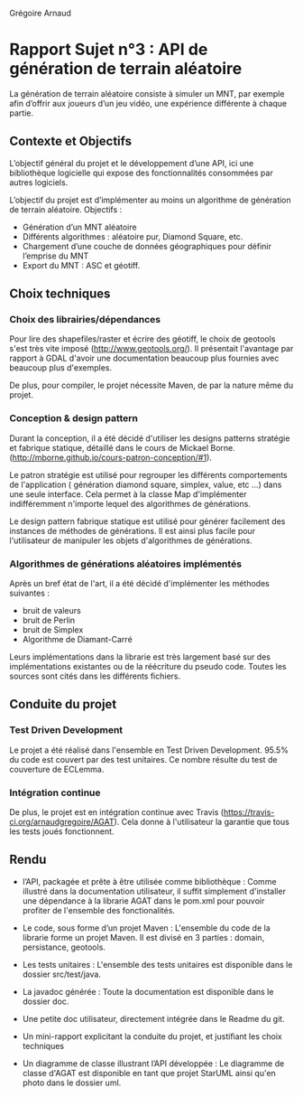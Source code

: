 Grégoire Arnaud 

# Rapport Sujet n°3 : API de génération de terrain aléatoire

La génération de terrain aléatoire consiste à simuler un MNT, par exemple afin d’offrir aux joueurs
d’un jeu vidéo, une expérience différente à chaque partie.

## Contexte et Objectifs

L’objectif général du projet et le développement d’une API, ici une bibliothèque logicielle qui
expose des fonctionnalités consommées par autres logiciels. 

L’objectif du projet est d’implémenter au moins un algorithme de génération de terrain aléatoire.
Objectifs :

 - Génération d’un MNT aléatoire
 - Différents algorithmes : aléatoire pur, Diamond Square, etc.
 - Chargement d’une couche de données géographiques pour définir l’emprise du MNT
 - Export du MNT : ASC et géotiff.

## Choix techniques

### Choix des librairies/dépendances

Pour lire des shapefiles/raster et écrire des géotiff, le choix de geotools s'est très vite imposé (http://www.geotools.org/). Il présentait l'avantage par rapport à GDAL d'avoir une documentation beaucoup plus fournies avec beaucoup plus d'exemples.

De plus, pour compiler, le projet nécessite Maven, de par la nature même du projet.

### Conception & design pattern

 Durant la conception, il a été décidé d'utiliser les designs patterns stratégie et fabrique statique, détaillé dans le cours de Mickael Borne. (http://mborne.github.io/cours-patron-conception/#1).

 Le patron stratégie est utilisé pour regrouper les différents comportements de l'application ( génération diamond square, simplex, value, etc ...) dans une seule interface. Cela permet à la classe Map d'implémenter indifféremment n'importe lequel des algorithmes de générations.

 Le design pattern fabrique statique est utilisé pour générer facilement des instances de méthodes de générations. Il est ainsi plus facile pour l'utilisateur de manipuler les objets d'algorithmes de générations.

### Algorithmes de générations aléatoires implémentés

Après un bref état de l'art, il a été décidé d'implémenter les méthodes suivantes :

 - bruit de valeurs
 - bruit de Perlin
 - bruit de Simplex
 - Algorithme de Diamant-Carré

Leurs implémentations dans la librarie est très largement basé sur des implémentations existantes ou de la réécriture du pseudo code. Toutes les sources sont cités dans les différents fichiers.

## Conduite du projet

### Test Driven Development

 Le projet a été réalisé dans l'ensemble en Test Driven Development. 95.5% du code est couvert par des test unitaires. Ce nombre résulte du test de couverture de ECLemma.

### Intégration continue

De plus, le projet est en intégration continue avec Travis (https://travis-ci.org/arnaudgregoire/AGAT). Cela donne à l'utilisateur la garantie que tous les tests joués fonctionnent.


## Rendu 

 - l’API, packagée et prête à être utilisée comme bibliothèque : Comme illustré dans la documentation utilisateur, il suffit simplement d'installer une dépendance à la librarie AGAT dans le pom.xml pour pouvoir profiter de l'ensemble des fonctionalités.

 - Le code, sous forme d’un projet Maven : L'ensemble du code de la librarie forme un projet Maven. Il est divisé en 3 parties : domain, persistance, geotools.

 - Les tests unitaires : L'ensemble des tests unitaires est disponible dans le dossier src/test/java.

 - La javadoc générée : Toute la documentation est disponible dans le dossier doc.

 - Une petite doc utilisateur, directement intégrée dans le Readme du git.
 
 - Un mini-rapport explicitant la conduite du projet, et justifiant les choix techniques 

 - Un diagramme de classe illustrant l’API développée : Le diagramme de classe d'AGAT est disponible en tant que projet StarUML ainsi qu'en photo dans le dossier uml.